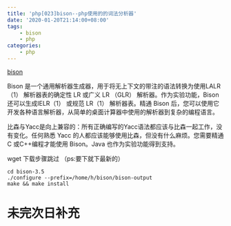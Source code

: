 ```yaml
---
title: 'php[023]bison--php使用的的词法分析器'
date: '2020-01-20T21:14:00+08:00'
tags:
    - bison
    - php
categories:
    - php
---
```




[bison](http://www.gnu.org/software/bison/)


Bison 是一个通用解析器生成器，用于将无上下文的带注的语法转换为使用LALR（1） 解析器表的确定性 LR 或广义 LR （GLR） 解析器。作为实验功能，Bison 还可以生成IELR（1） 或规范 LR（1） 解析器表。精通 Bison 后，您可以使用它开发各种语言解析器，从简单的桌面计算器中使用的解析器到复杂的编程语言。

比森与Yacc是向上兼容的：所有正确编写的Yacc语法都应该与比森一起工作，没有变化。任何熟悉 Yacc 的人都应该能够使用比森，但没有什么麻烦。您需要精通 C 或C++编程才能使用 Bison。Java 也作为实验功能得到支持。


<!--more-->


wget 下载步骤跳过 （ps:要下就下最新的）


```
cd bison-3.5
./configure --prefix=/home/h/bison/bison-output
make && make install
```


# 未完次日补充




